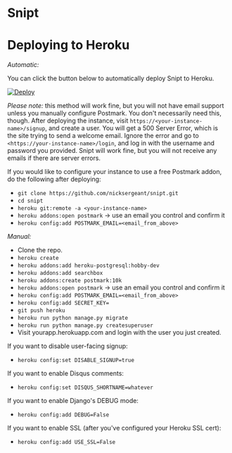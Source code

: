 # Snipt

# Deploying to Heroku

*Automatic:*

You can click the button below to automatically deploy Snipt to Heroku.

[![Deploy](https://www.herokucdn.com/deploy/button.svg)](https://heroku.com/deploy?template=https://github.com/nicksergeant/snipt/tree/heroku)

*Please note:* this method will work fine, but you will not have email support
unless you manually configure Postmark. You don't necessarily need this,
though.  After deploying the instance, visit
`https://<your-instance-name>/signup`, and create a user. You will get a 500
Server Error, which is the site trying to send a welcome email. Ignore the
error and go to `<https://your-instance-name>/login`, and log in with the
username and password you provided. Snipt will work fine, but you will not
receive any emails if there are server errors.

If you would like to configure your instance to use a free Postmark addon, do
the following after deploying:

- `git clone https://github.com/nicksergeant/snipt.git`
- `cd snipt`
- `heroku git:remote -a <your-instance-name>`
- `heroku addons:open postmark` -> use an email you control and confirm it
- `heroku config:add POSTMARK_EMAIL=<email_from_above>`

*Manual:*

- Clone the repo.
- `heroku create`
- `heroku addons:add heroku-postgresql:hobby-dev`
- `heroku addons:add searchbox`
- `heroku addons:create postmark:10k`
- `heroku addons:open postmark` -> use an email you control and confirm it
- `heroku config:add POSTMARK_EMAIL=<email_from_above>`
- `heroku config:add SECRET_KEY=`
- `git push heroku`
- `heroku run python manage.py migrate`
- `heroku run python manage.py createsuperuser`
- Visit yourapp.herokuapp.com and login with the user you just created.

If you want to disable user-facing signup:

- `heroku config:set DISABLE_SIGNUP=true`

If you want to enable Disqus comments:

- `heroku config:set DISQUS_SHORTNAME=whatever`

If you want to enable Django's DEBUG mode:

- `heroku config:add DEBUG=False`

If you want to enable SSL (after you've configured your Heroku SSL cert):

- `heroku config:add USE_SSL=False`
